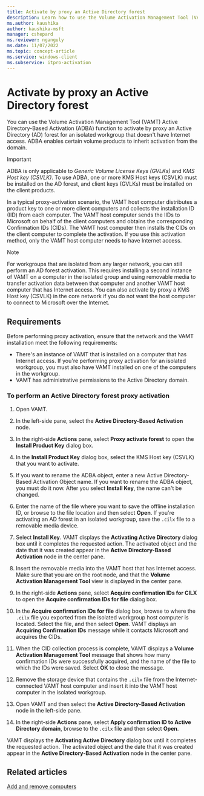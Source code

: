 ```yaml
---
title: Activate by proxy an Active Directory forest
description: Learn how to use the Volume Activation Management Tool (VAMT) Active Directory-Based Activation (ADBA) function to activate by proxy an Active Directory (AD) forest.
ms.author: kaushika
author: kaushika-msft
manager: cshepard
ms.reviewer: nganguly
ms.date: 11/07/2022
ms.topic: concept-article
ms.service: windows-client
ms.subservice: itpro-activation
---
```


# Activate by proxy an Active Directory forest

You can use the Volume Activation Management Tool (VAMT) Active Directory-Based Activation (ADBA) function to activate by proxy an Active Directory (AD) forest for an isolated workgroup that doesn't have Internet access. ADBA enables certain volume products to inherit activation from the domain.

> [!IMPORTANT]
> ADBA is only applicable to *Generic Volume License Keys (GVLKs)* and *KMS Host key (CSVLK)*. To use ADBA, one or more KMS Host keys (CSVLK) must be installed on the AD forest, and client keys (GVLKs) must be installed on the client products.

In a typical proxy-activation scenario, the VAMT host computer distributes a product key to one or more client computers and collects the installation ID (IID) from each computer. The VAMT host computer sends the IIDs to Microsoft on behalf of the client computers and obtains the corresponding Confirmation IDs (CIDs). The VAMT host computer then installs the CIDs on the client computer to complete the activation. If you use this activation method, only the VAMT host computer needs to have Internet access.

> [!NOTE]
> For workgroups that are isolated from any larger network, you can still perform an AD forest activation. This requires installing a second instance of VAMT on a computer in the isolated group and using removable media to transfer activation data between that computer and another VAMT host computer that has Internet access. You can also activate by proxy a KMS Host key (CSVLK) in the core network if you do not want the host computer to connect to Microsoft over the Internet.

## Requirements

Before performing proxy activation, ensure that the network and the VAMT installation meet the following requirements:

- There's an instance of VAMT that is installed on a computer that has Internet access. If you're performing proxy activation for an isolated workgroup, you must also have VAMT installed on one of the computers in the workgroup.
- VAMT has administrative permissions to the Active Directory domain.

### To perform an Active Directory forest proxy activation

1. Open VAMT.

2. In the left-side pane, select the **Active Directory-Based Activation** node.

3. In the right-side **Actions** pane, select **Proxy activate forest** to open the **Install Product Key** dialog box.

4. In the **Install Product Key** dialog box, select the KMS Host key (CSVLK) that you want to activate.

5. If you want to rename the ADBA object, enter a new Active Directory-Based Activation Object name. If you want to rename the ADBA object, you must do it now. After you select **Install Key**, the name can't be changed.

6. Enter the name of the file where you want to save the offline installation ID, or browse to the file location and then select **Open**. If you're activating an AD forest in an isolated workgroup, save the `.cilx` file to a removable media device.

7. Select **Install Key**. VAMT displays the **Activating Active Directory** dialog box until it completes the requested action. The activated object and the date that it was created appear in the **Active Directory-Based Activation** node in the center pane.

8. Insert the removable media into the VAMT host that has Internet access. Make sure that you are on the root node, and that the **Volume Activation Management Tool** view is displayed in the center pane.

9. In the right-side **Actions** pane, select **Acquire confirmation IDs for CILX** to open the **Acquire confirmation IDs for file** dialog box.

10. In the **Acquire confirmation IDs for file** dialog box, browse to where the `.cilx` file you exported from the isolated workgroup host computer is located. Select the file, and then select **Open**. VAMT displays an **Acquiring Confirmation IDs** message while it contacts Microsoft and acquires the CIDs.

11. When the CID collection process is complete, VAMT displays a **Volume Activation Management Tool** message that shows how many confirmation IDs were successfully acquired, and the name of the file to which the IDs were saved. Select **OK** to close the message.

12. Remove the storage device that contains the `.cilx` file from the Internet-connected VAMT host computer and insert it into the VAMT host computer in the isolated workgroup.

13. Open VAMT and then select the **Active Directory-Based Activation** node in the left-side pane.

14. In the right-side **Actions** pane, select **Apply confirmation ID to Active Directory domain**, browse to the `.cilx` file and then select **Open**.

VAMT displays the **Activating Active Directory** dialog box until it completes the requested action. The activated object and the date that it was created appear in the **Active Directory-Based Activation** node in the center pane.

## Related articles

[Add and remove computers](add-remove-computers-vamt.md)
